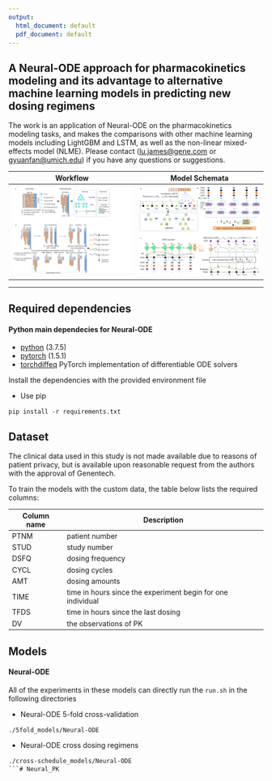 ```yaml
---
output:
  html_document: default
  pdf_document: default
---
```


## A Neural-ODE approach for pharmacokinetics modeling and its advantage to alternative machine learning models in predicting new dosing regimens

The work is an application of Neural-ODE on the pharmacokinetics modeling tasks, and makes the comparisons with other machine learning models including LightGBM and LSTM, as well as the non-linear mixed-effects model (NLME). Please contact (lu.james@gene.com or gyuanfan@umich.edu) if you have any questions or suggestions.

Workflow             |  Model Schemata
:-------------------------:|:-------------------------:
![](figures/figure1.png)  |  ![](figures/figure2.png)

---

## Required dependencies  

#### Python main dependecies for Neural-ODE
* [python](https://www.python.org) (3.7.5)
* [pytorch](https://pytorch.org/) (1.5.1)
* [torchdiffeq](https://github.com/rtqichen/torchdiffeq) PyTorch implementation of differentiable ODE solvers

Install the dependencies with the provided environment file  

* Use pip
```
pip install -r requirements.txt
```

## Dataset
The clinical data used in this study is not made available due to reasons of patient privacy, but is available upon reasonable request from the authors with the approval of Genentech.  

To train the models with the custom data, the table below lists the required columns:  

| Column name        | Description           |
| ------------- | ------------- |
| PTNM      | patient number |
| STUD | study number      |
| DSFQ      | dosing frequency      |
| CYCL | dosing cycles      |
| AMT      | dosing amounts |
| TIME      | time in hours since the experiment begin for one individual      |
| TFDS | time in hours since the last dosing      |
| DV | the observations of PK      |

## Models

#### Neural-ODE

All of the experiments in these models can directly run the `run.sh` in the following directories

* Neural-ODE 5-fold cross-validation
```
./5fold_models/Neural-ODE
```
* Neural-ODE cross dosing regimens
```
./cross-schedule_models/Neural-ODE
```# Neural_PK
